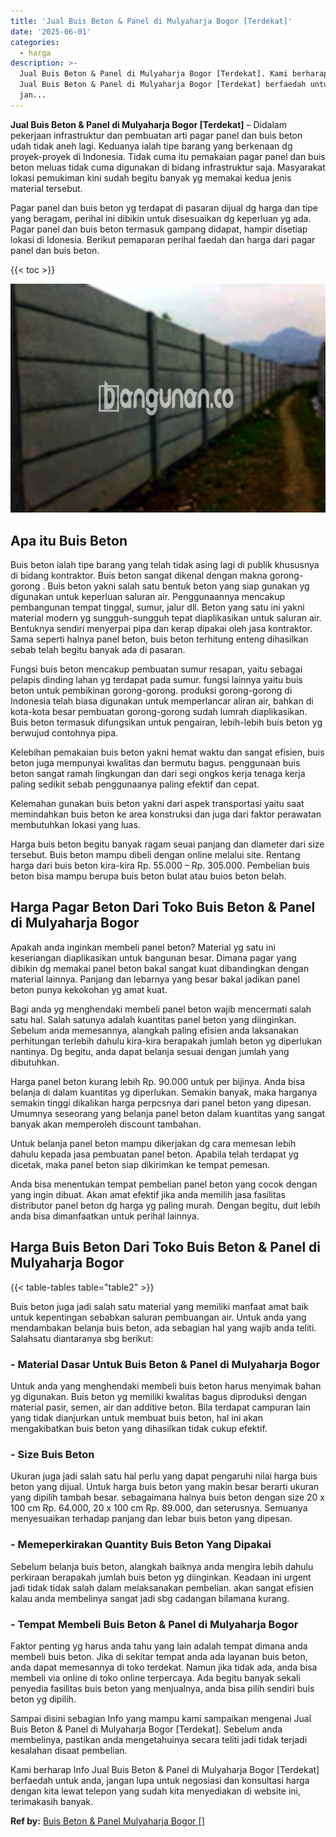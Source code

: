 ```yaml
---
title: 'Jual Buis Beton & Panel di Mulyaharja Bogor [Terdekat]'
date: '2025-06-01'
categories:
  - harga
description: >-
  Jual Buis Beton & Panel di Mulyaharja Bogor [Terdekat]. Kami berharap Info
  Jual Buis Beton & Panel di Mulyaharja Bogor [Terdekat] berfaedah untuk anda,
  jan...
---
```


**Jual Buis Beton & Panel di Mulyaharja Bogor \[Terdekat\]** – Didalam pekerjaan infrastruktur dan pembuatan arti pagar panel dan buis beton udah tidak aneh lagi. Keduanya ialah tipe barang yang berkenaan dg proyek-proyek di Indonesia. Tidak cuma itu pemakaian pagar panel dan buis beton meluas tidak cuma digunakan di bidang infrastruktur saja. Masyarakat lokasi pemukiman kini sudah begitu banyak yg memakai kedua jenis material tersebut.

Pagar panel dan buis beton yg terdapat di pasaran dijual dg harga dan tipe yang beragam, perihal ini dibikin untuk disesuaikan dg keperluan yg ada. Pagar panel dan buis beton termasuk gampang didapat, hampir disetiap lokasi di Idonesia. Berikut pemaparan perihal faedah dan harga dari pagar panel dan buis beton.

{{< toc >}}

![Jual Buis Beton & Panel di Mulyaharja Bogor [Terdekat]](/images/jual-panel-buis-beton-murah-03.png)

## Apa itu Buis Beton

Buis beton ialah tipe barang yang telah tidak asing lagi di publik khususnya di bidang kontraktor. Buis beton sangat dikenal dengan makna gorong-gorong . Buis beton yakni salah satu bentuk beton yang siap gunakan yg digunakan untuk keperluan saluran air. Penggunaannya mencakup pembangunan tempat tinggal, sumur, jalur dll. Beton yang satu ini yakni material modern yg sungguh-sungguh tepat diaplikasikan untuk saluran air. Bentuknya sendiri menyerpai pipa dan kerap dipakai oleh jasa kontraktor. Sama seperti halnya panel beton, buis beton terhitung enteng dihasilkan sebab telah begitu banyak ada di pasaran.

Fungsi buis beton mencakup pembuatan sumur resapan, yaitu sebagai pelapis dinding lahan yg terdapat pada sumur. fungsi lainnya yaitu buis beton untuk pembikinan gorong-gorong. produksi gorong-gorong di Indonesia telah biasa digunakan untuk memperlancar aliran air, bahkan di kota-kota besar pembuatan gorong-gorong sudah lumrah diaplikasikan. Buis beton termasuk difungsikan untuk pengairan, lebih-lebih buis beton yg berwujud contohnya pipa.

Kelebihan pemakaian buis beton yakni hemat waktu dan sangat efisien, buis beton juga mempunyai kwalitas dan bermutu bagus. penggunaan buis beton sangat ramah lingkungan dan dari segi ongkos kerja tenaga kerja paling sedikit sebab penggunaanya paling efektif dan cepat.

Kelemahan gunakan buis beton yakni dari aspek transportasi yaitu saat memindahkan buis beton ke area konstruksi dan juga dari faktor perawatan membutuhkan lokasi yang luas.

Harga buis beton begitu banyak ragam seuai panjang dan diameter dari size tersebut. Buis beton mampu dibeli dengan online melalui site. Rentang harga dari buis beton kira-kira Rp. 55.000 – Rp. 305.000. Pembelian buis beton bisa mampu berupa buis beton bulat atau buios beton belah.

## Harga Pagar Beton Dari Toko Buis Beton & Panel di Mulyaharja Bogor

Apakah anda inginkan membeli panel beton? Material yg satu ini keseriangan diaplikasikan untuk bangunan besar. Dimana pagar yang dibikin dg memakai panel beton bakal sangat kuat dibandingkan dengan material lainnya. Panjang dan lebarnya yang besar bakal jadikan panel beton punya kekokohan yg amat kuat.

Bagi anda yg menghendaki membeli panel beton wajib mencermati salah satu hal. Salah satunya adalah kuantitas panel beton yang diinginkan. Sebelum anda memesannya, alangkah paling efisien anda laksanakan perhitungan terlebih dahulu kira-kira berapakah jumlah beton yg diperlukan nantinya. Dg begitu, anda dapat belanja sesuai dengan jumlah yang dibutuhkan.

Harga panel beton kurang lebih Rp. 90.000 untuk per bijinya. Anda bisa belanja di dalam kuantitas yg diperlukan. Semakin banyak, maka harganya semakin tinggi dikalikan harga perpcsnya dari panel beton yang dipesan. Umumnya seseorang yang belanja panel beton dalam kuantitas yang sangat banyak akan memperoleh discount tambahan.

Untuk belanja panel beton mampu dikerjakan dg cara memesan lebih dahulu kepada jasa pembuatan panel beton. Apabila telah terdapat yg dicetak, maka panel beton siap dikirimkan ke tempat pemesan.

Anda bisa menentukan tempat pembelian panel beton yang cocok dengan yang ingin dibuat. Akan amat efektif jika anda memilih jasa fasilitas distributor panel beton dg harga yg paling murah. Dengan begitu, duit lebih anda bisa dimanfaatkan untuk perihal lainnya.

## Harga Buis Beton Dari Toko Buis Beton & Panel di Mulyaharja Bogor

{{< table-tables table="table2" >}}

Buis beton juga jadi salah satu material yang memiliki manfaat amat baik untuk kepentingan sebabkan saluran pembuangan air. Untuk anda yang mendambakan belanja buis beton, ada sebagian hal yang wajib anda teliti. Salahsatu diantaranya sbg berikut:

### \- Material Dasar Untuk Buis Beton & Panel di Mulyaharja Bogor

Untuk anda yang menghendaki membeli buis beton harus menyimak bahan yg digunakan. Buis beton yg memiliki kwalitas bagus diproduksi dengan material pasir, semen, air dan additive beton. Bila terdapat campuran lain yang tidak dianjurkan untuk membuat buis beton, hal ini akan mengakibatkan buis beton yang dihasilkan tidak cukup efektif.

### \- Size Buis Beton

Ukuran juga jadi salah satu hal perlu yang dapat pengaruhi nilai harga buis beton yang dijual. Untuk harga buis beton yang makin besar berarti ukuran yang dipilih tambah besar. sebagaimana halnya buis beton dengan size 20 x 100 cm Rp. 64.000, 20 x 100 cm Rp. 89.000, dan seterusnya. Semuanya menyesuaikan terhadap panjang dan lebar buis beton yang dipesan.

### \- Memeperkirakan Quantity Buis Beton Yang Dipakai

Sebelum belanja buis beton, alangkah baiknya anda mengira lebih dahulu perkiraan berapakah jumlah buis beton yg diinginkan. Keadaan ini urgent jadi tidak tidak salah dalam melaksanakan pembelian. akan sangat efisien kalau anda membelinya sangat jadi sbg cadangan bilamana kurang.

### \- Tempat Membeli Buis Beton & Panel di Mulyaharja Bogor

Faktor penting yg harus anda tahu yang lain adalah tempat dimana anda membeli buis beton. Jika di sekitar tempat anda ada layanan buis beton, anda dapat memesannya di toko terdekat. Namun jika tidak ada, anda bisa membeli via online di toko online terpercaya. Ada begitu banyak sekali penyedia fasilitas buis beton yang menjualnya, anda bisa pilih sendiri buis beton yg dipilih.

Sampai disini sebagian Info yang mampu kami sampaikan mengenai Jual Buis Beton & Panel di Mulyaharja Bogor \[Terdekat\]. Sebelum anda membelinya, pastikan anda mengetahuinya secara teliti jadi tidak terjadi kesalahan disaat pembelian.

Kami berharap Info Jual Buis Beton & Panel di Mulyaharja Bogor \[Terdekat\] berfaedah untuk anda, jangan lupa untuk negosiasi dan konsultasi harga dengan kita lewat telepon yang sudah kita menyediakan di website ini, terimakasih banyak.

**Ref by:** [Buis Beton & Panel Mulyaharja Bogor []](https://id.wikipedia.org/wiki/Buis)
